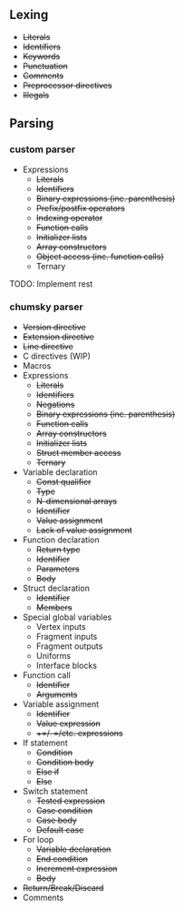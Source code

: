 ## Lexing
- ~~Literals~~
- ~~Identifiers~~
- ~~Keywords~~
- ~~Punctuation~~
- ~~Comments~~
- ~~Preprocessor directives~~
- ~~Illegals~~

## Parsing
### custom parser
- Expressions
    - ~~Literals~~
    - ~~Identifiers~~
    - ~~Binary expressions (inc. parenthesis)~~
    - ~~Prefix/postfix operators~~
    - ~~Indexing operator~~
    - ~~Function calls~~
    - ~~Initializer lists~~
    - ~~Array constructors~~
    - ~~Object access (inc. function calls)~~
    - Ternary
    
TODO: Implement rest

### chumsky parser
- ~~Version directive~~
- ~~Extension directive~~
- ~~Line directive~~
- C directives (WIP)
- Macros
- Expressions
    - ~~Literals~~
    - ~~Identifiers~~
    - ~~Negations~~
    - ~~Binary expressions (inc. parenthesis)~~
    - ~~Function calls~~
    - ~~Array constructors~~
    - ~~Initializer lists~~
    - ~~Struct member access~~
    - ~~Ternary~~
- Variable declaration
    - ~~Const qualifier~~
    - ~~Type~~
    - ~~N-dimensional arrays~~
    - ~~Identifier~~
    - ~~Value assignment~~
    - ~~Lack of value assignment~~
- Function declaration
    - ~~Return type~~
    - ~~Identifier~~
    - ~~Parameters~~
    - ~~Body~~
- Struct declaration
    - ~~Identifier~~
    - ~~Members~~
- Special global variables
    - Vertex inputs
    - Fragment inputs
    - Fragment outputs
    - Uniforms
    - Interface blocks
- Function call
    - ~~Identifier~~
    - ~~Arguments~~
- Variable assignment
    - ~~Identifier~~
    - ~~Value expression~~
    - ~~+=/-=/etc. expressions~~
- If statement
    - ~~Condition~~
    - ~~Condition body~~
    - ~~Else if~~
    - ~~Else~~
- Switch statement
    - ~~Tested expression~~
    - ~~Case condition~~
    - ~~Case body~~
    - ~~Default case~~
- For loop
    - ~~Variable declaration~~
    - ~~End condition~~
    - ~~Increment expression~~
    - ~~Body~~
- ~~Return/Break/Discard~~
- Comments